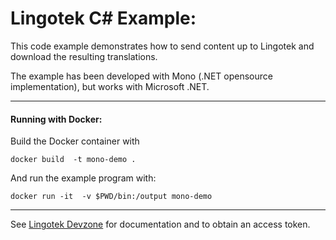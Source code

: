 Lingotek C# Example:
========================
This code example demonstrates how to send content up to Lingotek and download the resulting translations.

The example has been developed with Mono (.NET opensource implementation), but works with Microsoft .NET.

-----------------------

#### Running with Docker:

Build the Docker container with 

    docker build  -t mono-demo .

And run the example program with:

    docker run -it  -v $PWD/bin:/output mono-demo

-----------------------

See [Lingotek Devzone](http://devzone.lingotek.com/) for documentation and to obtain an access token.

